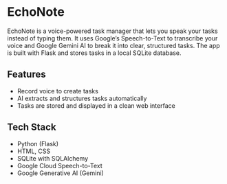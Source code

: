 # EchoNote

EchoNote is a voice-powered task manager that lets you speak your tasks instead of typing them. It uses Google’s Speech-to-Text to transcribe your voice and Google Gemini AI to break it into clear, structured tasks. The app is built with Flask and stores tasks in a local SQLite database.

## Features

- Record voice to create tasks
- AI extracts and structures tasks automatically
- Tasks are stored and displayed in a clean web interface

## Tech Stack

- Python (Flask)
- HTML, CSS
- SQLite with SQLAlchemy
- Google Cloud Speech-to-Text
- Google Generative AI (Gemini)

